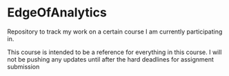 # EdgeOfAnalytics
Repository to track my work on a certain course I am currently participating in.

This course is intended to be a reference for everything in this course.
I will not be pushing any updates until after the hard deadlines for assignment submission
